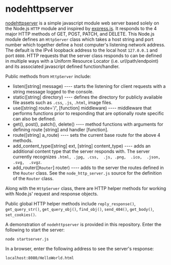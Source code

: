 # nodehttpserver
[nodehttpserver](https://github.com/deandevl/NodeHttpServer) is a simple javascript module web server based solely on the Node.js `HTTP` module and inspired by [express.js](https://expressjs.com/).  It responds to the 4 major HTTP methods of GET, POST, PATCH, and DELETE.  This Node.js module defines an `HttpServer` class which takes a host string and port number which together define a host computer's listening network address.  The default is the IPv4 loopback address to the local host `127.0.0.1` and port `8080`.  HTTP requests that the server class responds to can be defined in multiple ways with a Uniform Resource Locator (i.e. url/path/endpoint) and its associated javascript defined function/handler. 

Public methods from `HttpServer` include:

- listen([string] message)	----	starts the listening for client requests with a string message logged to the console.
- static([string] directory)	----  defines the directory for publicly available file assets such as `.css`, `.js`, `.html`, image files.
- use([string] route='/', [function] middleware)	----  middleware that performs functions prior to responding that are optionally route specific can also be defined.
- get(), post(), patch(), delete()  ---- method functions with arguments for defining route [string] and handler [function].
- route([string] a_route)  ----  sets the current base route for the above 4 methods.
- add_content_type([string] ext, [string] content_type)  ---- adds an additional content type that the server responds with.  The server currently recognizes `.html, .jpg, .css,  .js, .png,  .ico,  .json,  .svg,  .svgz`.
- add_router([`Router`] router) ---- adds to the server the routes defined in the `Router` class.  See the `node_http_server.js` source for the definition of the `Router` class.

Along with the `HttpServer` class, there are HTTP helper methods for working with Node.js' request and response objects. 

Public global HTTP helper methods include `reply_response()`, `get_query_str()`, `get_query_obj()`, `find_obj()`, `send_404()`, `get_body()`, `set_cookies()`.

A demonstration of `nodehttpserver` is provided in this repository. Enter the following to start the server:

```
node startserver.js
```

In a browser, enter the following address to see the server's response:

```
localhost:8080/HelloWorld.html
```

